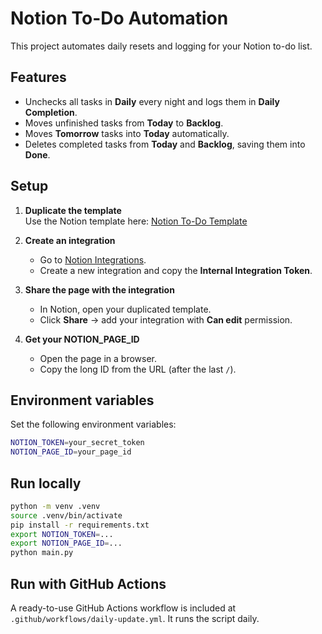 # Notion To-Do Automation

This project automates daily resets and logging for your Notion to-do list.

## Features
- Unchecks all tasks in **Daily** every night and logs them in **Daily Completion**.
- Moves unfinished tasks from **Today** to **Backlog**.
- Moves **Tomorrow** tasks into **Today** automatically.
- Deletes completed tasks from **Today** and **Backlog**, saving them into **Done**.

## Setup

1. **Duplicate the template**  
   Use the Notion template here: [Notion To-Do Template](https://ruslank.notion.site/To-Do-List-254df39e1845805abc25d97f90b81a67)

2. **Create an integration**  
   - Go to [Notion Integrations](https://www.notion.so/my-integrations).  
   - Create a new integration and copy the **Internal Integration Token**.

3. **Share the page with the integration**  
   - In Notion, open your duplicated template.  
   - Click **Share** → add your integration with **Can edit** permission.

4. **Get your NOTION_PAGE_ID**  
   - Open the page in a browser.  
   - Copy the long ID from the URL (after the last `/`).  

## Environment variables

Set the following environment variables:

```bash
NOTION_TOKEN=your_secret_token
NOTION_PAGE_ID=your_page_id
```

## Run locally

```bash
python -m venv .venv
source .venv/bin/activate
pip install -r requirements.txt
export NOTION_TOKEN=...
export NOTION_PAGE_ID=...
python main.py
```

## Run with GitHub Actions

A ready-to-use GitHub Actions workflow is included at `.github/workflows/daily-update.yml`. It runs the script daily.
